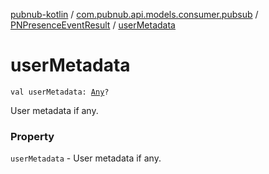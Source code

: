 [pubnub-kotlin](../../index.md) / [com.pubnub.api.models.consumer.pubsub](../index.md) / [PNPresenceEventResult](index.md) / [userMetadata](./user-metadata.md)

# userMetadata

`val userMetadata: `[`Any`](https://kotlinlang.org/api/latest/jvm/stdlib/kotlin/-any/index.html)`?`

User metadata if any.

### Property

`userMetadata` - User metadata if any.